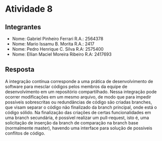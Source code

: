 # Atividade 8

## Integrantes
- Nome: Gabriel Pinheiro Ferrari        R.A.: 2564378
- Nome: Mario Issamu B. Morita        R.A.: 2417
- Nome: Pedro Henrique C. Silva           R.A: 2575400
- Nome: Ellian Maciel Moreira Ribeiro        R.A: 2417693

## Resposta
A integração contínua corresponde a uma prática de desenvolvimento de software para mesclar códigos pelos membros da equipe de desenvolvimento em um repositório compartilhado. Nessa integração pode ocorrer modificações em um mesmo arquivo, de modo que para impedir possíveis sobrescritas ou redundâncias de código são criadas branches, que visam separar o código não finalizado da branch principal, onde está o código sólido. Na finalização das criações de certas funcionalidades em uma branch secundária, é possível realizar um pull-request, isto é, uma solicitação de inserção da branch de comparação na branch base (normalmente master), havendo uma interface para solução de possíveis conflitos de código.

